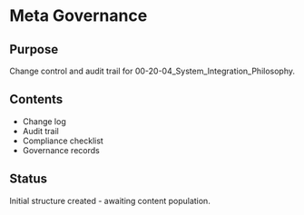 # Meta Governance

## Purpose
Change control and audit trail for 00-20-04_System_Integration_Philosophy.

## Contents
- Change log
- Audit trail
- Compliance checklist
- Governance records

## Status
Initial structure created - awaiting content population.
